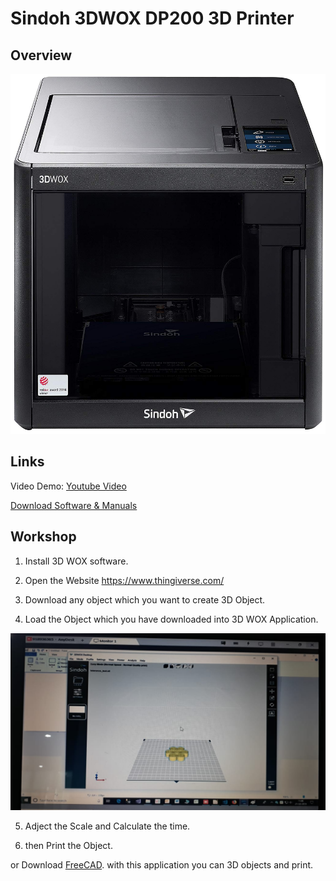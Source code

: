 # Sindoh 3DWOX DP200 3D Printer

## Overview

![Sindoh](images/3dwoxdp200.jpg)
## Links

Video Demo: [Youtube Video](https://www.youtube.com/watch?v=6N3RZ3_pfWE)

[Download Software & Manuals](https://3dprinter.sindoh.com/support/downloads/DP200)
## Workshop

1. Install 3D WOX software.  

2. Open the Website https://www.thingiverse.com/  

3. Download any object which you want to create 3D Object.  

4. Load the Object which you have downloaded into 3D WOX Application. 

![Sindhoe](images/3dwox1.jpg) 

5. Adject the Scale and Calculate the time. 

6. then Print the Object.

or Download [FreeCAD](https://www.freecadweb.org/wiki/Download). with this application you can 3D objects and print.